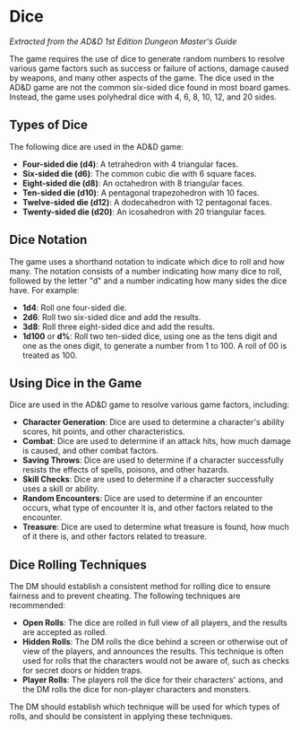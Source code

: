 # Dice

*Extracted from the AD&D 1st Edition Dungeon Master's Guide*

The game requires the use of dice to generate random numbers to resolve various game factors such as success or failure of actions, damage caused by weapons, and many other aspects of the game. The dice used in the AD&D game are not the common six-sided dice found in most board games. Instead, the game uses polyhedral dice with 4, 6, 8, 10, 12, and 20 sides.

## Types of Dice

The following dice are used in the AD&D game:

- **Four-sided die (d4)**: A tetrahedron with 4 triangular faces.
- **Six-sided die (d6)**: The common cubic die with 6 square faces.
- **Eight-sided die (d8)**: An octahedron with 8 triangular faces.
- **Ten-sided die (d10)**: A pentagonal trapezohedron with 10 faces.
- **Twelve-sided die (d12)**: A dodecahedron with 12 pentagonal faces.
- **Twenty-sided die (d20)**: An icosahedron with 20 triangular faces.

## Dice Notation

The game uses a shorthand notation to indicate which dice to roll and how many. The notation consists of a number indicating how many dice to roll, followed by the letter "d" and a number indicating how many sides the dice have. For example:

- **1d4**: Roll one four-sided die.
- **2d6**: Roll two six-sided dice and add the results.
- **3d8**: Roll three eight-sided dice and add the results.
- **1d100** or **d%**: Roll two ten-sided dice, using one as the tens digit and one as the ones digit, to generate a number from 1 to 100. A roll of 00 is treated as 100.

## Using Dice in the Game

Dice are used in the AD&D game to resolve various game factors, including:

- **Character Generation**: Dice are used to determine a character's ability scores, hit points, and other characteristics.
- **Combat**: Dice are used to determine if an attack hits, how much damage is caused, and other combat factors.
- **Saving Throws**: Dice are used to determine if a character successfully resists the effects of spells, poisons, and other hazards.
- **Skill Checks**: Dice are used to determine if a character successfully uses a skill or ability.
- **Random Encounters**: Dice are used to determine if an encounter occurs, what type of encounter it is, and other factors related to the encounter.
- **Treasure**: Dice are used to determine what treasure is found, how much of it there is, and other factors related to treasure.

## Dice Rolling Techniques

The DM should establish a consistent method for rolling dice to ensure fairness and to prevent cheating. The following techniques are recommended:

- **Open Rolls**: The dice are rolled in full view of all players, and the results are accepted as rolled.
- **Hidden Rolls**: The DM rolls the dice behind a screen or otherwise out of view of the players, and announces the results. This technique is often used for rolls that the characters would not be aware of, such as checks for secret doors or hidden traps.
- **Player Rolls**: The players roll the dice for their characters' actions, and the DM rolls the dice for non-player characters and monsters.

The DM should establish which technique will be used for which types of rolls, and should be consistent in applying these techniques.
